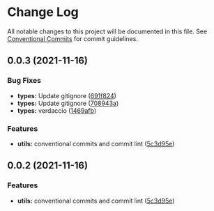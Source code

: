 # Change Log

All notable changes to this project will be documented in this file.
See [Conventional Commits](https://conventionalcommits.org) for commit guidelines.

## 0.0.3 (2021-11-16)


### Bug Fixes

* **types:** Update gitignore ([691f824](https://github.com/florinmirosnicencu/ts-monorepo/commit/691f8244e3b714378f29a834c88a2d6ec0c15168))
* **types:** Update gitignore ([708943a](https://github.com/florinmirosnicencu/ts-monorepo/commit/708943a2670d1fd0057f2aafe6ecf0c97fd56533))
* **types:** verdaccio ([1469afb](https://github.com/florinmirosnicencu/ts-monorepo/commit/1469afb9e41c87307f19ef6e0897d5179bc8b789))


### Features

* **utils:** conventional commits and commit lint ([5c3d95e](https://github.com/florinmirosnicencu/ts-monorepo/commit/5c3d95e8c3e402a0e5a128eaa8d2e2f104b00893))





## 0.0.2 (2021-11-16)


### Features

* **utils:** conventional commits and commit lint ([5c3d95e](https://github.com/florinmirosnicencu/ts-monorepo/commit/5c3d95e8c3e402a0e5a128eaa8d2e2f104b00893))
